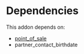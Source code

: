 # Dependencies

This addon depends on:

- [point_of_sale](../../odoo-bringout-oca-ocb-point_of_sale)
- partner_contact_birthdate
